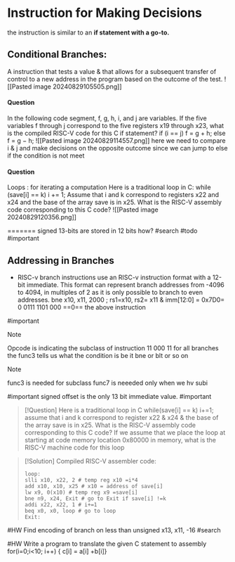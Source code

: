 # Instruction for Making Decisions

the instruction is similar to an **if statement with a go-to.**
## Conditional Branches:
A instruction that tests a value & that allows for a subsequent transfer of control to a new address in the program based on the outcome of the test.
![[Pasted image 20240829105505.png]]

#### Question
In the following code segment, f, g, h, i, and j are variables. If the five
variables f through j correspond to the five registers x19 through x23,
what is the compiled RISC-V code for this C if statement?
if (i == j) f = g + h; else f = g − h;
![[Pasted image 20240829114557.png]]
here we need to compare i & j and make decisions on the opposite outcome since we can jump to else if the condition is not meet

#### Question
Loops : for iterating a computation
Here is a traditional loop in C:
while (save[i] == k)
i += 1;
Assume that i and k correspond to registers x22 and x24 and the base of
the array save is in x25. What is the RISC-V assembly code corresponding
to this C code?
![[Pasted image 20240829120356.png]]

=======
signed 13-bits are stored in 12 bits how? #search #todo #important 

## Addressing in Branches
- RISC-v branch instructions use an RISC-v instruction format with a 12-bit immediate. This format can represent branch addresses from -4096 to 4094, in multiples of 2 as it is only possible to branch to even addresses.
bne x10, x11, 2000 ; rs1=x10, rs2= x11 & imm[12:0] = 0x7D0= 0 0111 1101 000 ==0==
the above instruction 


#important 
>[!Note]
>Opcode is indicating the subclass of instruction
>11 000 11 for all branches 
>the func3 tells us what the condition is be it bne or blt or so on

>[!Note]
>func3 is needed for subclass
>func7 is neeeded only when we hv subi

#important signed offset is the only 13 bit immediate value.
#important 
>[!Question] 
>Here is a traditional loop in C 
>while(save[i] == k)
>i+=1;
>assume that i and k correspond to register x22 & x24 & the base of the array save is in x25. What is the RISC-V assembly code corresponding to this C code? 
>If we assume that we place the loop at starting at code memory location 0x80000 in memory, what is the RISC-V machine code for this loop

>[!Solution]
>Compiled RISC-V assembler code:
>```
>loop:
>slli x10, x22, 2 # temp reg x10 =i*4
>add x10, x10, x25 # x10 = address of save[i]
>lw x9, 0(x10) # temp reg x9 =save[i]
>bne n9, x24, Exit # go to Exit if save[i] !=k
>addi x22, x22, 1 # i+=1
>beq x0, x0, loop # go to loop
>Exit:
>
>```


#HW Find encoding of branch on less than unsigned x13, x11, -16 #search 

#HW Write a program to translate the given C statement to assembly
for(i=0;i<10; i++)
{ c[i] = a[i] +b[i]}
